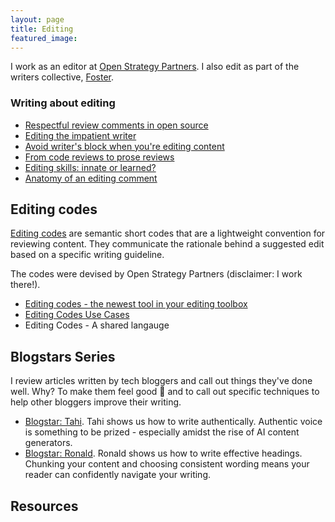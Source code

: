 ```yaml
---
layout: page
title: Editing
featured_image: 
---
```


I work as an editor at [Open Strategy Partners](https://openstrategypartners.com/). I also edit as part of the writers collective, [Foster](https://www.foster.co/).

### Writing about editing

* [Respectful review comments in open source]()
* [Editing the impatient writer]()
* [Avoid writer's block when you're editing content]()
* [From code reviews to prose reviews]()
* [Editing skills: innate or learned?]()
* [Anatomy of an editing comment]()

## Editing codes

[Editing codes](https://openstrategypartners.com/resources/the-osp-editing-codes/) are semantic short codes that are a lightweight convention for reviewing content. They communicate the rationale behind a suggested edit based on a specific writing guideline.

The codes were devised by Open Strategy Partners (disclaimer: I work there!).

* [Editing codes - the newest tool in your editing toolbox](https://flicstar.hashnode.dev/editing-codes)
* [Editing Codes Use Cases](https://flicstar.hashnode.dev/editing-codes-use-cases)
* Editing Codes - A shared langauge

## Blogstars Series

I review articles written by tech bloggers and call out things they've done well. Why? To make them feel good 🤗 and to call out specific techniques to help other bloggers improve their writing.

* [Blogstar: Tahi](https://flicstar.hashnode.dev/blogstar-tahi). Tahi shows us how to write authentically. Authentic voice is something to be prized - especially amidst the rise of AI content generators.
* [Blogstar: Ronald](https://flicstar.hashnode.dev/blogstar-ronald). Ronald shows us how to write effective headings. Chunking your content and choosing consistent wording means your reader can confidently navigate your writing.

## Resources

